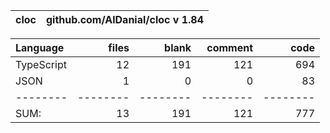 cloc|github.com/AlDanial/cloc v 1.84
--- | ---

Language|files|blank|comment|code
:-------|-------:|-------:|-------:|-------:
TypeScript|12|191|121|694
JSON|1|0|0|83
--------|--------|--------|--------|--------
SUM:|13|191|121|777
